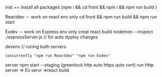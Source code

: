   inst  == install  all packages 
    (npm i && cd front && npm i && npm run build  )

  Reactdev -- work on react env only 
     cd front && npm run build && npm run start

  Exdev  -- work on Express env only creat react build 
     nodemon --inspect ./expressServer.js // for auto dyploy changes 

  devenv // runing both servers 

    concurrently "npm run Reactdev" "npm run Exdev"

  server
    npm start --staging (greenlock http auto https quto cert) run Http server => Ex servr =>react build 